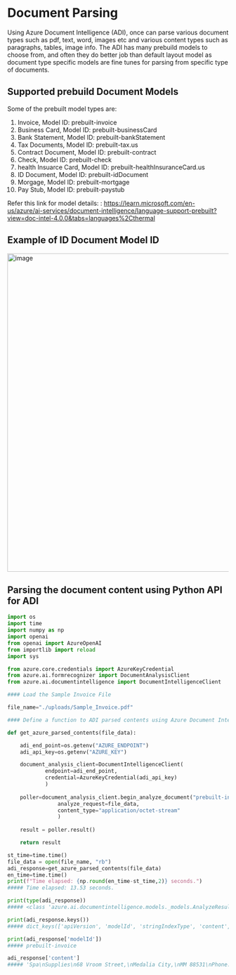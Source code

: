 # Document Parsing

Using Azure Document Intelligence (ADI), once can parse various document types such as pdf, text, word, images etc and various content types such as paragraphs, tables, image info. The ADI has many prebuild models to choose from, and often they do better job than default layout model as document type specific models are fine tunes for parsing from specific type of documents. 

## Supported prebuild Document Models

Some of the prebuilt model types are:

1. Invoice, Model ID: prebuilt-invoice
2. Business Card, Model ID: prebuilt-businessCard
3. Bank Statement, Model ID: prebuilt-bankStatement
4. Tax Documents, Model ID: prebuilt-tax.us
5. Contract Document, Model ID: prebuilt-contract
6. Check, Model ID: prebuilt-check
7. health Insuarce Card, Model ID: prebuilt-healthInsuranceCard.us
8. ID Document, Model ID: prebuilt-idDocument
9. Morgage, Model ID: prebuilt-mortgage
10. Pay Stub, Model ID: prebuilt-paystub


Refer this link for model details: : https://learn.microsoft.com/en-us/azure/ai-services/document-intelligence/language-support-prebuilt?view=doc-intel-4.0.0&tabs=languages%2Cthermal

## Example of ID Document Model ID

<img width="725" alt="image" src="https://github.com/user-attachments/assets/bd741971-938c-4ba2-9249-74f59bae9cd7">


## Parsing the document content using Python API for ADI

```python
import os
import time
import numpy as np
import openai
from openai import AzureOpenAI
from importlib import reload
import sys

from azure.core.credentials import AzureKeyCredential
from azure.ai.formrecognizer import DocumentAnalysisClient
from azure.ai.documentintelligence import DocumentIntelligenceClient

#### Load the Sample Invoice File

file_name="./uploads/Sample_Invoice.pdf"

#### Define a function to ADI parsed contents using Azure Document Intelligence Client

def get_azure_parsed_contents(file_data):

    adi_end_point=os.getenv("AZURE_ENDPOINT")
    adi_api_key=os.getenv("AZURE_KEY")

    document_analysis_client=DocumentIntelligenceClient(
            endpoint=adi_end_point, 
            credential=AzureKeyCredential(adi_api_key)
            )
    
    poller=document_analysis_client.begin_analyze_document("prebuilt-invoice",
                analyze_request=file_data,
                content_type="application/octet-stream"
                )
    
    result = poller.result()

    return result

st_time=time.time()
file_data = open(file_name, "rb")
adi_response=get_azure_parsed_contents(file_data)
en_time=time.time()
print(f"Time elapsed: {np.round(en_time-st_time,2)} seconds.")
##### Time elapsed: 13.53 seconds.

print(type(adi_response))
##### <class 'azure.ai.documentintelligence.models._models.AnalyzeResult'>

print(adi_response.keys())
##### dict_keys(['apiVersion', 'modelId', 'stringIndexType', 'content', 'pages', 'tables', 'styles', 'documents', 'contentFormat'])

print(adi_response['modelId'])
##### prebuilt-invoice

adi_response['content']
##### 'Spa\nSupplies\n68 Vroom Street,\nMedalia City,\nMM 88531\nPhone: 222-222-9000\nFax:\n222-222-9001\nINVOICE\nEmail: tonsofcars@it.com\nBill To:\nOlympic World Hotel.\n55 Comfort Street\nMedalia City,\nMM 88531\nInvoice #:\nPLC0920\nInvoice Date:\nMarch 2,20X3\nCustomer ID:\n124\nVendor No:\n15\nTO number:\nGSQ0415DB0037\nQuantity\nItems\nUnits\nDescri\nDiscount %\nTaxable\nUnit Price\nTotal\n14\nMTBL\n1\nMassage tables\nN/A\nN/A\n$2,300\n$32,200\n-\n14\nTH\n1\nTowel heaters\n-\nN/A\nN/A\n$768\n$10,752\n7\nEWCH\nI\n1\nEntry-way chairs\nN/A\nN/A\n$1,136\n$7,952\n14\nWAX\n1\nWax heaters\nN/A\nN/A\n$987\n$13,818\n16\nSLOU\n1\nSpa loungers\nN/A!\nN/A\n$979\n$15,616\n4\nHTUB\n1\nHot tub\nN/A\nN/A\n$50,613\n$202,453\n12\nPEDC\nI\n1\nPedicure chair\nN/A\nN/A\n$3,456\n$41,472\n4\nDRY\nI\n2\nManicure and Pedicure dryer\nN/A\nN/A\n$1,456\n$5,824\n10\nMANI\n1\n1\nManicure tables\nN/A\nI\nN/A ;\n$2,488\n$24,880\n-\n-\nI\nI\n-\nTotal\n$354,967\nDISCLAIMER: The information contained herein is of a general nature and was created for training purposes and is not intended to\naddress the circumstances of any particular audit engagement. This training is a work of fiction. Any names of persons,\ncompanies, events or incidents, are fictitious. Any resemblance to actual persons, living or dead, companies or actual events is\npurely coincidental.\nInternal use only\n@ 2022 KPMG LLP, a Delaware limited liability partnership and a member firm of the KPMG global organization of independent member firms affiliated with KPMG\nInternational Limited, a private English company limited by guarantee. All rights reserved.'



